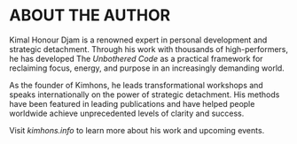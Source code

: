 # ABOUT THE AUTHOR

Kimal Honour Djam is a renowned expert in personal development and strategic detachment. Through his work with thousands of high-performers, he has developed The *Unbothered Code* as a practical framework for reclaiming focus, energy, and purpose in an increasingly demanding world.

As the founder of Kimhons, he leads transformational workshops and speaks internationally on the power of strategic detachment. His methods have been featured in leading publications and have helped people worldwide achieve unprecedented levels of clarity and success.

Visit *kimhons.info* to learn more about his work and upcoming events.
